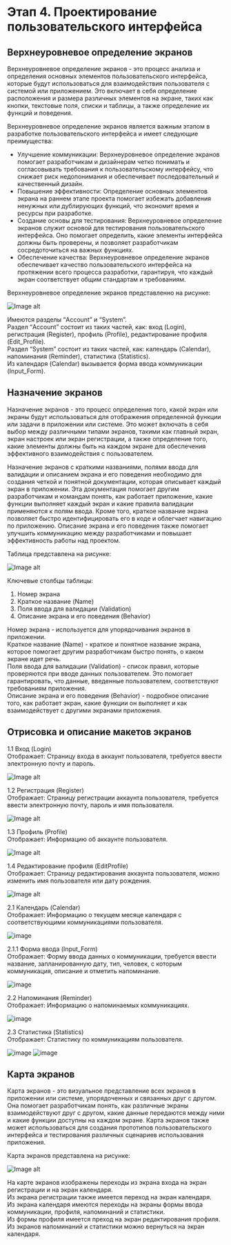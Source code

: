 # Этап 4. Проектирование пользовательского интерфейса
## Верхнеуровневое определение экранов
Верхнеуровневое определение экранов - это процесс анализа и определения основных элементов пользовательского интерфейса, которые будут использоваться для взаимодействия пользователя с системой или приложением. Это включает в себя определение расположения и размера различных элементов на экране, таких как кнопки, текстовые поля, списки и таблицы, а также определение их функций и поведения.  

Верхнеуровневое определение экранов является важным этапом в разработке пользовательского интерфейса и имеет следующие преимущества:
* Улучшение коммуникации: Верхнеуровневое определение экранов помогает разработчикам и дизайнерам четко понимать и согласовывать требования к пользовательскому интерфейсу, что снижает риск недопонимания и обеспечивает последовательный и качественный дизайн.
* Повышение эффективности: Определение основных элементов экрана на раннем этапе проекта помогает избежать добавления ненужных или дублирующих функций, что экономит время и ресурсы при разработке.
* Создание основы для тестирования: Верхнеуровневое определение экранов служит основой для тестирования пользовательского интерфейса. Оно помогает определить, какие элементы интерфейса должны быть проверены, и позволяет разработчикам сосредоточиться на важных функциях.
* Обеспечение качества: Верхнеуровневое определение экранов обеспечивает качество пользовательского интерфейса на протяжении всего процесса разработки, гарантируя, что каждый экран соответствует общим стандартам и требованиям.

Верхнеуровневое определение экранов представленно на рисунке:

![Image alt](https://github.com/ArbakovaAnastasia/AccountingForCommunications/raw/main/Проектирование/верхнеуровневое%20определение%20экранов.png)  

Имеются разделы “Aссount” и “System”.  
Раздел “Aссount” состоит из таких частей, как: вход (Login), регистрация (Register), профиль (Profile), редактирование профиля (Edit_Profile).  
Раздел “System” состоит из таких частей, как: календарь (Calendar), напоминания (Reminder), статистика (Statistics).  
Из календаря (Calendar) вызывается форма ввода коммуникации (Input_Form).  

## Назначение экранов
Назначение экранов - это процесс определения того, какой экран или экраны будут использоваться для отображения определенной функции или задачи в приложении или системе. Это может включать в себя выбор между различными типами экранов, такими как главный экран, экран настроек или экран регистрации, а также определение того, какие элементы должны быть на каждом экране для обеспечения эффективного взаимодействия с пользователем.  

Назначение экранов с краткими названиями, полями ввода для валидации и описанием экрана и его поведения необходимо для создания четкой и понятной документации, которая описывает каждый экран в приложении. Эта документация помогает другим разработчикам и командам понять, как работает приложение, какие функции выполняет каждый экран и какие правила валидации применяются к полям ввода. Кроме того, краткое название экрана позволяет быстро идентифицировать его в коде и облегчает навигацию по приложению. Описание экрана и его поведения также помогает улучшить коммуникацию между разработчиками и повышает эффективность работы над проектом.

Таблица представлена на рисунке:

![Image alt](https://github.com/ArbakovaAnastasia/AccountingForCommunications/raw/main/Проектирование/назначение%20экранов.png)  

Ключевые столбцы таблицы:
1. Номер экрана
2. Краткое название (Name)
3. Поля ввода для валидации (Validation)
4. Описание экрана и его поведения (Behavior)

Номер экрана - используется для упорядочивания экранов в приложении.  
Краткое название (Name) - краткое и понятное название экрана, которое помогает другим разработчикам быстро понять, о каком экране идет речь.  
Поля ввода для валидации (Validation) - список правил, которые проверяются при вводе данных пользователем. Это помогает гарантировать, что данные, введенные пользователем, соответствуют требованиям приложения.  
Описание экрана и его поведения (Behavior) - подробное описание того, как работает экран, какие функции он выполняет и как взаимодействует с другими экранами приложения.  

## Отрисовка и описание макетов экранов
1.1 Вход (Login)  
Отображает: Страницу входа в аккаунт пользователя, требуется ввести электронную почту и пароль.  

![Image alt](https://github.com/ArbakovaAnastasia/AccountingForCommunications/raw/main/Проектирование/Вход.png)  

1.2 Регистрация (Register)  
Отображает: Страницу регистрации аккаунта пользователя, требуется ввести электронную почту, пароль и имя пользователя.  

![Image alt](https://github.com/ArbakovaAnastasia/AccountingForCommunications/raw/main/Проектирование/Регистрация.png)  

1.3 Профиль (Profile)  
Отображает: Информацию об аккаунте пользователя.  

![Image alt](https://github.com/ArbakovaAnastasia/AccountingForCommunications/raw/main/Проектирование/Профиль.png)  

1.4 Редактирование профиля (EditProfile)  
Отображает: Страницу редактирования аккаунта пользователя, можно изменить имя пользователя или дату рождения.  

![Image alt](https://github.com/ArbakovaAnastasia/AccountingForCommunications/raw/main/Проектирование/Редактирование%20профиля.png)  

2.1 Календарь (Calendar)  
Отображает: Информацию о текущем месяце календаря с соответствующими коммуникациями пользователя.  

![image](https://github.com/ArbakovaAnastasia/AccountingForCommunications/assets/145789295/ef4e32f6-194a-4512-a55c-2ed1c88693e8)

2.1.1 Форма ввода (Input_Form)  
Отображает: Форму ввода данных о коммуникации, требуется ввести название, запланированную дату, тип, человек, с которым коммуникация, описание и отметить напоминание.  

![image](https://github.com/ArbakovaAnastasia/AccountingForCommunications/assets/145789295/8eeb54c4-80c9-465c-bafc-3d42521e335a)


2.2 Напоминания (Reminder)  
Отображает: Информацию о напоминаемых коммуникациях.  

![image](https://github.com/ArbakovaAnastasia/AccountingForCommunications/assets/145789295/46d72bb6-287f-4ca3-88c8-9ca0a0acc55f)

2.3 Статистика (Statistics)  
Отображает: Статистику по коммуникациям пользователя.  

![image](https://github.com/ArbakovaAnastasia/AccountingForCommunications/assets/145789295/439c7f7b-4758-4e52-9e4b-f953f03fc913)
![image](https://github.com/ArbakovaAnastasia/AccountingForCommunications/assets/145789295/076e4340-15a2-44c8-ad0d-d0e464a656dc)


## Карта экранов
Карта экранов - это визуальное представление всех экранов в приложении или системе, упорядоченных и связанных друг с другом. Она помогает разработчикам понять, как различные экраны взаимодействуют друг с другом, какие данные передаются между ними и какие функции доступны на каждом экране. Карта экранов также может использоваться для создания прототипов пользовательского интерфейса и тестирования различных сценариев использования приложения.  

Карта экранов представлена на рисунке:

![Image alt](https://github.com/ArbakovaAnastasia/AccountingForCommunications/raw/main/Проектирование/карта%20экранов.png)  

На карте экранов изображены переходы из экрана входа на экран регистрации и на экран календаря.  
Из экрана регистрации также имеется переход на экран календаря.  
Из экрана календаря имеются переходы на экраны формы ввода коммуникации, профиля, напоминаний и статистики.  
Из формы профиля имеется преход на экран редактирования профиля.  
Из экранов напоминаний и статистики можно вернуться на экран календаря.
